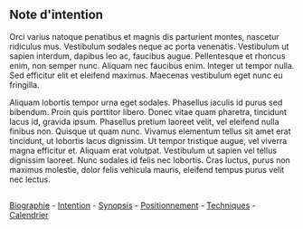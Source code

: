 ## Note d'intention

Orci varius natoque penatibus et magnis dis parturient montes, nascetur ridiculus mus. Vestibulum sodales neque ac porta venenatis. Vestibulum ut sapien interdum, dapibus leo ac, faucibus augue. Pellentesque et rhoncus enim, non semper nunc. Aliquam nec faucibus enim. Integer ut tempor nulla. Sed efficitur elit et eleifend maximus. Maecenas vestibulum eget nunc eu fringilla.

Aliquam lobortis tempor urna eget sodales. Phasellus iaculis id purus sed bibendum. Proin quis porttitor libero. Donec vitae quam pharetra, tincidunt lacus id, gravida ipsum. Phasellus pretium laoreet velit, vel eleifend nulla finibus non. Quisque ut quam nunc. Vivamus elementum tellus sit amet erat tincidunt, ut lobortis lacus dignissim. Ut tempor tristique augue, vel viverra magna efficitur et. Aliquam erat volutpat. Vestibulum ut sapien vel tellus dignissim laoreet. Nunc sodales id felis nec lobortis. Cras luctus, purus non maximus molestie, dolor felis vehicula mauris, eleifend tempus purus velit nec lectus.

##
[Biographie](01-biographie.md) - [Intention](02-intention.md) - [Synopsis](03-synopsis.md) - [Positionnement](04-positionnement.md) - [Techniques](05-technique.md) - [Calendrier](06-calendrier.md)
